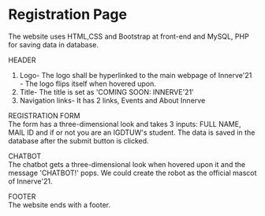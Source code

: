 # Registration Page

The website uses HTML,CSS and Bootstrap at front-end and MySQL, PHP for saving data in database.

HEADER
1. Logo- The logo shall be hyperlinked to the main webpage of Innerve'21
       - The logo flips itself when hovered upon.
2. Title- The title is set as 'COMING SOON: INNERVE'21'
3. Navigation links- It has 2 links, Events and About Innerve 

REGISTRATION FORM  
The form has a three-dimensional look and takes 3 inputs: FULL NAME, MAIL ID and if or not you are an IGDTUW's student. The data is saved in the database after the submit button is clicked.

CHATBOT  
The chatbot gets a three-dimensional look when hovered upon it and the message 'CHATBOT!' pops. We could create the robot as the official mascot of Innerve'21.

FOOTER  
The website ends with a footer.

